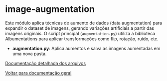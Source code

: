 # image-augmentation

Este módulo aplica técnicas de aumento de dados (data augmentation) para expandir o dataset de imagens, gerando variações artificiais a partir das imagens originais. O script principal (`augmentation.py`) utiliza a biblioteca Albumentations para aplicar transformações como flip, rotação, ruído, etc.

- **augmentation.py**: Aplica aumentos e salva as imagens aumentadas em uma nova pasta.

[Documentação detalhada dos arquivos](../docs/image-augmentation_augmentation.md)

[Voltar para documentação geral](../docs/README.md)
